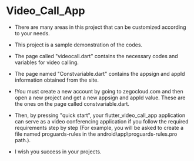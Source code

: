 # Video_Call_App


- There are many areas in this project that can be customized according to your needs.
- This project is a sample demonstration of the codes. 
- The page called "videocall.dart" contains the necessary codes and variables for video calling.
- The page named "Constvariable.dart" contains the appsign and appId information obtained from the site.

- !You must create a new account by going to zegocloud.com and then open a new project and get a new appsign and appId value. These are the ones on the page called constvariable.dart.
- Then, by pressing "quick start", your flutter_video_call_app application can serve as a video conferencing application if you follow the required requirements step by step (For example, you will be asked to create a file named proguards-rules in the android\app\proguards-rules.pro path.). 

- I wish you success in your projects.